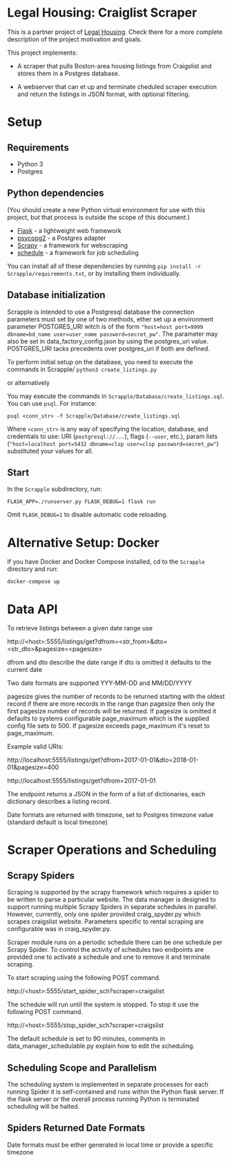 # Legal Housing: Craiglist Scraper 

  This is a partner project of [Legal Housing](https://github.com/codeforboston/legalhousing). Check there for a more complete
  description of the project motivation and goals.

  This project implements:
  
  * A scraper that pulls Boston-area housing listings from Craigslist and stores
    them in a Postgres database.
    
  * A webserver that can et up and terminate cheduled scraper execution and return the listings
    in JSON format, with optional filtering.
    
# Setup

## Requirements

  - Python 3
  - Postgres
  
## Python dependencies
   
   (You should create a new Python virtual environment for use with this
   project, but that process is outside the scope of this document.)

  - [Flask](http://flask.pocoo.org) - a lightweight web framework
  - [psycopg2](http://initd.org/psycopg/) - a Postgres adapter
  - [Scrapy](https://scrapy.org) - a framework for webscraping
  - [schedule](https://schedule.readthedocs.io/en/stable/) - a framework for job scheduling
  
  
  You can install all of these dependencies by running 
  `pip install -r Scrapple/requirements.txt`, or by installing them 
  individually.

## Database initialization
  
  Scrapple is intended to use a Postgresql database the connection parameters must set by one of two methods, ether set up a environment parameter POSTGRES_URI witch is of the form `"host=host port=9999 dbname=bd_name user=user_name password=secret_pw"`.
  The parameter may also be set in data_factory_config.json by using the postgres_uri value. POSTGRES_URI tacks precedents over postgres_uri if both are defined.

  To perform initial setup on the database, you need to execute the commands in Scrapple/
  `python3 create_listings.py`

  or alternatively

  You may execute the commands in
  `Scrapple/Database/create_listings.sql`. You can use `psql`. For instance:
  
  `psql <conn_str> -f Scrapple/Database/create_listings.sql`

  Where `<conn_str>` is any way of specifying the location, database, and
  credentials to use: URI (`postgresql://...`), flags (`--user`, etc.), param
  lists (`"host=localhost port=5432 dbname=clsp user=clsp password=secret_pw"`) substituted your values for all.
  
## Start

  In the `Scrapple` subdirectory, run:
  
  `FLASK_APP=./runserver.py FLASK_DEBUG=1 flask run`
  
  Omit `FLASK_DEBUG=1` to disable automatic code reloading.
  
# Alternative Setup: Docker

  If you have Docker and Docker Compose installed, cd to the `Scrapple`
  directory and run:
  
  `docker-compose up`

# Data API 

  To retrieve listings between a given date range use

  http://&lt;host&gt;:5555/listings/get?dfrom=<str_from>&dto=<str_dto>&pagesize=&lt;pagesize>

  dfrom and dto describe the date range if dto is omitted it defaults to the current date

  Two date formats are supported YYY-MM-DD and MM/DD/YYYY

  pagesize gives the number of records to be returned starting with the oldest record if there are more records in the range  than pagesize then only the first pagesize number of records will be returned.
  If pagesize is omitted it defaults to systems configurable page_maximum which is the supplied config file sets to 500.
  If pagesize exceeds page_maximum it's reset to page_maximum.

  Example valid URIs:
  <p>http://localhost:5555/listings/get?dfrom=2017-01-01&dto=2018-01-01&pagesize=400</p>
  <p>http://localhost:5555/listings/get?dfrom=2017-01-01</p>

  The endpoint returns a JSON in the form of a list of dictionaries, each dictionary describes a listing record.

  Date formats are returned with timezone, set to Postgres timezone value (standard default is local timezone) 

# Scraper Operations and Scheduling

 ## Scrapy Spiders

  Scraping is supported by the scrapy framework which requires a spider to be written to parse a particular website. The data manager is designed to support running multiple Scrapy Spiders in separate schedules in parallel. However, currently, only one spider provided craig_spyder.py which scrapes craigslist website. Parameters specific to rental scraping are configurable was in craig_spyder.py.

  Scraper module runs on a periodic schedule there can be one schedule per Scrapy Spider. To control the activity of schedules two endpoints are provided one to activate a schedule and one to remove it and terminate scraping.

  To start scraping using the following POST command.
  <p>http://&lt;host&gt;:5555/start_spider_sch?scraper=craigslist</p>

  The schedule will run until the system is stopped. To stop it use the following POST command.
  <p>http://&lt;host&gt;:5555/stop_spider_sch?scraper=craigslist</p>

  The default schedule is set to 90 minutes, comments in data_manager_schedulable.py explain how to edit the scheduling.
  
## Scheduling Scope and Parallelism
  The scheduling system is implemented in separate processes for each running Spider it is self-contained and runs within the Python flask server. If the flask server or the overall process running Python is terminated scheduling will be halted. 

## Spiders Returned Date Formats
  Date formats must be either generated in local time or provide a specific timezone
